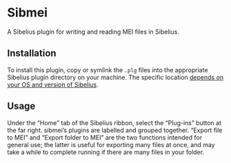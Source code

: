 Sibmei
======

A Sibelius plugin for writing and reading MEI files in Sibelius.


Installation
------------

To install this plugin, copy or symlink the `.plg` files into the appropriate Sibelius plugin directory on your machine. The specific location [depends on your OS and version of Sibelius](http://www.sibelius.com/download/plugins/index.html?help=install).


Usage
------------

Under the “Home” tab of the Sibelius ribbon, select the “Plug-ins” button at the far right. sibmei’s plugins are labelled and grouped together. “Export file to MEI” and “Export folder to MEI” are the two functions intended for general use; the latter is useful for exporting many files at once, and may take a while to complete running if there are many files in your folder.
